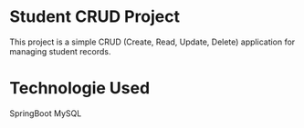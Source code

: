 # Student CRUD Project
This project is a simple CRUD (Create, Read, Update, Delete) application for managing student records.

# Technologie Used
SpringBoot
MySQL

